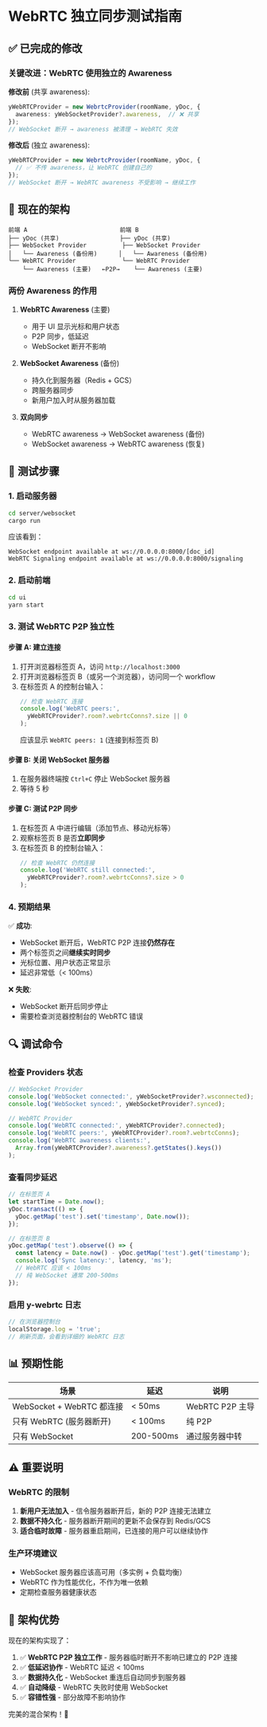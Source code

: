 # WebRTC 独立同步测试指南

## ✅ 已完成的修改

### 关键改进：WebRTC 使用独立的 Awareness

**修改前** (共享 awareness):
```typescript
yWebRTCProvider = new WebrtcProvider(roomName, yDoc, {
  awareness: yWebSocketProvider?.awareness,  // ❌ 共享
});
// WebSocket 断开 → awareness 被清理 → WebRTC 失效
```

**修改后** (独立 awareness):
```typescript
yWebRTCProvider = new WebrtcProvider(roomName, yDoc, {
  // ✅ 不传 awareness，让 WebRTC 创建自己的
});
// WebSocket 断开 → WebRTC awareness 不受影响 → 继续工作
```

## 🎯 现在的架构

```
前端 A                          前端 B
├── yDoc (共享)                 ├── yDoc (共享)
├── WebSocket Provider          ├── WebSocket Provider
│   └── Awareness (备份用)      │   └── Awareness (备份用)
└── WebRTC Provider             └── WebRTC Provider
    └── Awareness (主要)   ←P2P→    └── Awareness (主要)
```

### 两份 Awareness 的作用

1. **WebRTC Awareness** (主要)
   - 用于 UI 显示光标和用户状态
   - P2P 同步，低延迟
   - WebSocket 断开不影响

2. **WebSocket Awareness** (备份)
   - 持久化到服务器（Redis + GCS）
   - 跨服务器同步
   - 新用户加入时从服务器加载

3. **双向同步**
   - WebRTC awareness → WebSocket awareness (备份)
   - WebSocket awareness → WebRTC awareness (恢复)

## 🧪 测试步骤

### 1. 启动服务器

```bash
cd server/websocket
cargo run
```

应该看到：
```
WebSocket endpoint available at ws://0.0.0.0:8000/[doc_id]
WebRTC Signaling endpoint available at ws://0.0.0.0:8000/signaling
```

### 2. 启动前端

```bash
cd ui
yarn start
```

### 3. 测试 WebRTC P2P 独立性

#### 步骤 A: 建立连接
1. 打开浏览器标签页 A，访问 `http://localhost:3000`
2. 打开浏览器标签页 B（或另一个浏览器），访问同一个 workflow
3. 在标签页 A 的控制台输入：
   ```javascript
   // 检查 WebRTC 连接
   console.log('WebRTC peers:', 
     yWebRTCProvider?.room?.webrtcConns?.size || 0
   );
   ```
   应该显示 `WebRTC peers: 1` (连接到标签页 B)

#### 步骤 B: 关闭 WebSocket 服务器
1. 在服务器终端按 `Ctrl+C` 停止 WebSocket 服务器
2. 等待 5 秒

#### 步骤 C: 测试 P2P 同步
1. 在标签页 A 中进行编辑（添加节点、移动光标等）
2. 观察标签页 B 是否**立即同步**
3. 在标签页 B 的控制台输入：
   ```javascript
   // 检查 WebRTC 仍然连接
   console.log('WebRTC still connected:', 
     yWebRTCProvider?.room?.webrtcConns?.size > 0
   );
   ```

### 4. 预期结果

✅ **成功**: 
- WebSocket 断开后，WebRTC P2P 连接**仍然存在**
- 两个标签页之间**继续实时同步**
- 光标位置、用户状态正常显示
- 延迟非常低（< 100ms）

❌ **失败**:
- WebSocket 断开后同步停止
- 需要检查浏览器控制台的 WebRTC 错误

## 🔍 调试命令

### 检查 Providers 状态

```javascript
// WebSocket Provider
console.log('WebSocket connected:', yWebSocketProvider?.wsconnected);
console.log('WebSocket synced:', yWebSocketProvider?.synced);

// WebRTC Provider  
console.log('WebRTC connected:', yWebRTCProvider?.connected);
console.log('WebRTC peers:', yWebRTCProvider?.room?.webrtcConns);
console.log('WebRTC awareness clients:', 
  Array.from(yWebRTCProvider?.awareness?.getStates().keys())
);
```

### 查看同步延迟

```javascript
// 在标签页 A
let startTime = Date.now();
yDoc.transact(() => {
  yDoc.getMap('test').set('timestamp', Date.now());
});

// 在标签页 B
yDoc.getMap('test').observe(() => {
  const latency = Date.now() - yDoc.getMap('test').get('timestamp');
  console.log('Sync latency:', latency, 'ms');
  // WebRTC 应该 < 100ms
  // 纯 WebSocket 通常 200-500ms
});
```

### 启用 y-webrtc 日志

```javascript
// 在浏览器控制台
localStorage.log = 'true';
// 刷新页面，会看到详细的 WebRTC 日志
```

## 📊 预期性能

| 场景 | 延迟 | 说明 |
|------|------|------|
| WebSocket + WebRTC 都连接 | < 50ms | WebRTC P2P 主导 |
| 只有 WebRTC (服务器断开) | < 100ms | 纯 P2P |
| 只有 WebSocket | 200-500ms | 通过服务器中转 |

## ⚠️ 重要说明

### WebRTC 的限制

1. **新用户无法加入** - 信令服务器断开后，新的 P2P 连接无法建立
2. **数据不持久化** - 服务器断开期间的更新不会保存到 Redis/GCS
3. **适合临时故障** - 服务器重启期间，已连接的用户可以继续协作

### 生产环境建议

- WebSocket 服务器应该高可用（多实例 + 负载均衡）
- WebRTC 作为性能优化，不作为唯一依赖
- 定期检查服务器健康状态

## 🎉 架构优势

现在的架构实现了：

1. ✅ **WebRTC P2P 独立工作** - 服务器临时断开不影响已建立的 P2P 连接
2. ✅ **低延迟协作** - WebRTC 延迟 < 100ms
3. ✅ **数据持久化** - WebSocket 重连后自动同步到服务器
4. ✅ **自动降级** - WebRTC 失败时使用 WebSocket
5. ✅ **容错性强** - 部分故障不影响协作

完美的混合架构！🚀

